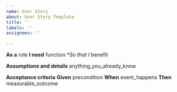 ```yaml
---
name: User Story
about: User Story Template
title: ''
labels: ''
assignees: ''

---
```


**As a** role
**I need** function
**So that I* benefit

**Assumptions and details**
anything_you_already_know

**Acceptance criteria**
**Given** precondition
**When** event_happens
**Then** measurable_outcome
